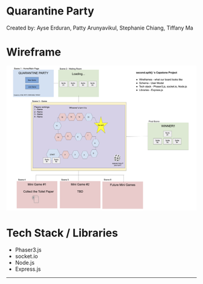# Quarantine Party

Created by: Ayse Erduran, Patty Arunyavikul, Stephanie Chiang, Tiffany Ma

# Wireframe

![Wireframe](/public/wireframe.png)

# Tech Stack / Libraries

* Phaser3.js
* socket.io
* Node.js
* Express.js

---


